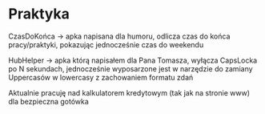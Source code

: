 # Praktyka
CzasDoKońca -> apka napisana dla humoru, odlicza czas do końca pracy/praktyki, pokazując jednocześnie czas do weekendu

 HubHelper -> apka którą napisałem dla Pana Tomasza, wyłącza CapsLocka po N sekundach, jednocześnie wyposarzone jest w narzędzie do zamiany Uppercasów w lowercasy z zachowaniem formatu zdań

Aktualnie pracuję nad kalkulatorem kredytowym (tak jak na stronie www) dla bezpieczna gotówka
